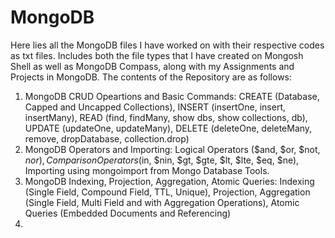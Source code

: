 # MongoDB
Here lies all the MongoDB files I have worked on with their respective codes as txt files. Includes both the file types that I have created on Mongosh Shell as well as MongoDB Compass, along with my Assignments and Projects in MongoDB. The contents of the Repository are as follows:
1. MongoDB CRUD Opeartions and Basic Commands: CREATE (Database, Capped and Uncapped Collections), INSERT (insertOne, insert, insertMany), READ (find, findMany, show dbs, show collections, db), UPDATE (updateOne, updateMany), DELETE (deleteOne, deleteMany, remove, dropDatabase, collection.drop)
2. MongoDB Operators and Importing: Logical Operators ($and, $or, $not, $nor), Comparison Operators ($in, $nin, $gt, $gte, $lt, $lte, $eq, $ne), Importing using mongoimport from Mongo Database Tools.
3. MongoDB Indexing, Projection, Aggregation, Atomic Queries: Indexing (Single Field, Compound Field, TTL, Unique), Projection, Aggregation (Single Field, Multi Field and with Aggregation Operations), Atomic Queries (Embedded Documents and Referencing)
4. 
